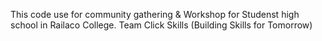 This code use for community gathering & Workshop for Studenst high school in Railaco College.
Team Click Skills (Building Skills for Tomorrow)

